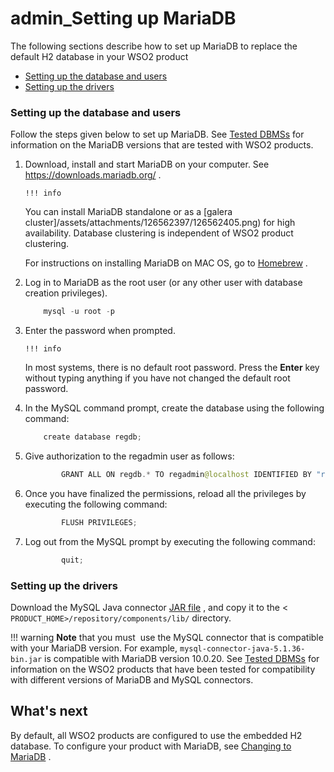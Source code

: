 # admin\_Setting up MariaDB

The following sections describe how to set up MariaDB to replace the default H2 database in your WSO2 product

-   [Setting up the database and users](#admin_SettingupMariaDB-Settingupthedatabaseandusers)
-   [Setting up the drivers](#admin_SettingupMariaDB-Settingupthedrivers)

### Setting up the database and users

Follow the steps given below to set up MariaDB. See [Tested DBMSs](https://docs.wso2.com/display/compatibility/Tested+DBMSs) for information on the MariaDB versions that are tested with WSO2 products.

1.  Download, install and start MariaDB on your computer. See <https://downloads.mariadb.org/> .

        !!! info
    You can install MariaDB standalone or as a [galera cluster]/assets/attachments/126562397/126562405.png) for high availability. Database clustering is independent of WSO2 product clustering.

    For instructions on installing MariaDB on MAC OS, go to [Homebrew](http://brew.sh/) .


2.  Log in to MariaDB as the root user (or any other user with database creation privileges).

    ``` java
        mysql -u root -p
    ```

3.  Enter the password when prompted.

        !!! info
    In most systems, there is no default root password. Press the **Enter** key without typing anything if you have not changed the default root password.


4.  In the MySQL command prompt, create the database using the following command:

    ``` java
        create database regdb;
    ```

5.  Give authorization to the regadmin user as follows:

    ``` java
            GRANT ALL ON regdb.* TO regadmin@localhost IDENTIFIED BY "regadmin";
    ```

6.  Once you have finalized the permissions, reload all the privileges by executing the following command:

    ``` java
            FLUSH PRIVILEGES;
    ```

7.  Log out from the MySQL prompt by executing the following command:

    ``` java
            quit;
    ```

### Setting up the drivers

Download the MySQL Java connector [JAR file](http://dev.mysql.com/downloads/connector/j/5.1.html) , and copy it to the &lt; `PRODUCT_HOME>/repository/components/lib/` directory.

!!! warning
**Note** that you must  use the MySQL connector that is compatible with your MariaDB version. For example, `mysql-connector-java-5.1.36-bin.jar` is compatible with MariaDB version 10.0.20. See [Tested DBMSs](https://docs.wso2.com/display/compatibility/Tested+DBMSs) for information on the WSO2 products that have been tested for compatibility with different versions of MariaDB and MySQL connectors.


## What's next

By default, all WSO2 products are configured to use the embedded H2 database. To configure your product with MariaDB, see [Changing to MariaDB](https://docs.wso2.com/display/ADMIN44x/Changing+to+MariaDB) .

